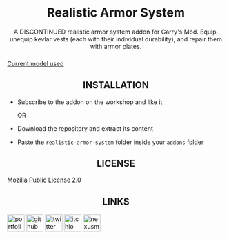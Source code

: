 <div align=center style="text-align: center;">
<h1>Realistic Armor System</h1>
A DISCONTINUED realistic armor system addon for Garry's Mod. Equip, unequip kevlar vests (each with their individual durability), and repair them with armor plates.
</div>

###

[Current model used](https://steamcommunity.com/sharedfiles/filedetails/?id=1801671498)

###

<div align=center style="text-align: center;"><h2>INSTALLATION</h2></div>

* Subscribe to the addon on the workshop and like it

	OR

* Download the repository and extract its content
* Paste the `realistic-armor-system` folder inside your `addons` folder

###

<div align=center style="text-align: center;"><h2>LICENSE</h2></div>

[Mozilla Public License 2.0](https://choosealicense.com/licenses/mpl-2.0/)

###

<div align=center style="text-align: center;"><h2>LINKS</h2></div>

<a href="https://noxtgm.me" target="_blank" rel="noreferrer"><img src="https://i.imgur.com/NSwlxNu.png" alt="portfolio" width="40" height="40"/></a> <a href="https://github.com/noxtgm" target="_blank" rel="noreferrer"><img src="https://i.imgur.com/LwT8Wxa.png" alt="github" width="40" height="40"/></a> <a href="https://twitter.com/noxtgm" target="_blank" rel="noreferrer"><img src="https://i.imgur.com/P3s7bOl.png" alt="twitter" width="40" height="40"/></a> <a href="https://noxtgm.itch.io/" target="_blank" rel="noreferrer"><img src="https://i.imgur.com/d9pIWxO.png" alt="itchio" width="40" height="40"/></a> <a href="https://next.nexusmods.com/profile/noxtgm" target="_blank" rel="noreferrer"><img src="https://i.imgur.com/la4rbPq.png" alt="nexusmods" width="40" height="40"/></a>
